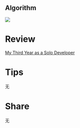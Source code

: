 ## Algorithm
![](https://img-blog.csdnimg.cn/direct/5452893b0c6c45d787c66e944d02b8b4.png)

# Review
[My Third Year as a Solo Developer](https://mtlynch.io/solo-developer-year-3/)


# Tips
无

# Share
无 